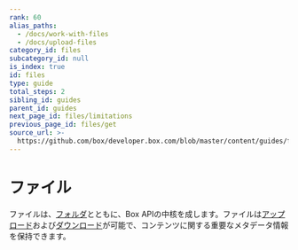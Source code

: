```yaml
---
rank: 60
alias_paths:
  - /docs/work-with-files
  - /docs/upload-files
category_id: files
subcategory_id: null
is_index: true
id: files
type: guide
total_steps: 2
sibling_id: guides
parent_id: guides
next_page_id: files/limitations
previous_page_id: files/get
source_url: >-
  https://github.com/box/developer.box.com/blob/master/content/guides/files/index.md
---
```

# ファイル

ファイルは、[フォルダ][folders]とともに、Box APIの中核を成します。ファイルは[アップロード][uploads]および[ダウンロード][downloads]が可能で、コンテンツに関する重要なメタデータ情報を保持できます。

[folders]: g://folders

[uploads]: g://uploads

[downloads]: g://downloads
